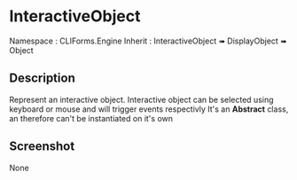 # InteractiveObject

Namespace : CLIForms.Engine
Inherit : InteractiveObject ➠ DisplayObject ➠ Object


## Description
Represent an interactive object.
Interactive object can be selected using keyboard or mouse and will trigger events respectivly
It's an **Abstract** class, an therefore can't be instantiated on it's own
## Screenshot
None

<!-- autoDocs:DisplayObject -->

